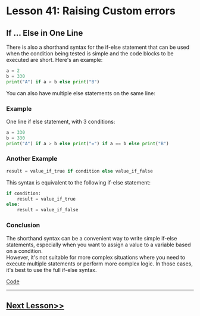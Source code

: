 # Lesson 41: Raising Custom errors 

## If ... Else in One Line
There is also a shorthand syntax for the if-else statement that can be used when the condition being tested is simple and the code blocks to be executed are short. Here's an example:

```python
a = 2
b = 330
print("A") if a > b else print("B")
```

You can also have multiple else statements on the same line:

### Example
One line if else statement, with 3 conditions:
```python
a = 330
b = 330
print("A") if a > b else print("=") if a == b else print("B")
```

### Another Example
```python
result = value_if_true if condition else value_if_false

```

This syntax is equivalent to the following if-else statement:

```python
if condition:
    result = value_if_true
else:
    result = value_if_false
```

### Conclusion
The shorthand syntax can be a convenient way to write simple if-else statements, especially when you want to assign a value to a variable based on a condition. \
However, it's not suitable for more complex situations where you need to execute multiple statements or perform more complex logic. In those cases, it's best to use the full if-else syntax.


[Code](https://github.com/sheikh92areeb/learn-python/tree/main/Lesson-041/main.py)

---

## [Next Lesson>>](https://github.com/sheikh92areeb/learn-python/tree/main/Lesson-042)
